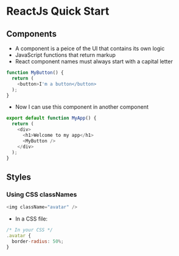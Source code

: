 # ReactJs Quick Start

## Components
- A component is a peice of the UI that contains its own logic
- JavaScript functions that return markup
- React component names must always start with a capital letter

``` javascript
function MyButton() {
  return (
    <button>I'm a button</button>
  );
}
```
- Now I can use this component in another component
``` javascript
export default function MyApp() {
  return (
    <div>
      <h1>Welcome to my app</h1>
      <MyButton />
    </div>
  );
}
```

## Styles
### Using CSS classNames
``` javascript
<img className="avatar" />
```
- In a CSS file:
``` javascript 
/* In your CSS */
.avatar {
  border-radius: 50%;
}
```